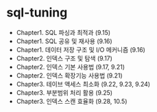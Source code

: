 # sql-tuning
* Chapter1. SQL 파싱과 최적과 (9.15)
* Chapter1. SQL 공유 및 재사용 (9.16)
* Chapter1. 데이터 저장 구조 및 I/O 메커니즘 (9.16)
* Chapter2. 인덱스 구조 및 탐색 (9.17)
* Chapter2. 인덱스 기본 사용법 (9.17, 9.21)
* Chapter2. 인덱스 확장기능 사용법 (9.21)
* Chapter3. 테이브 액세스 최소화 (9.22, 9.23, 9.24)
* Chapter3. 부분범위 처리 활용 (9.25)
* Chapter3. 인덱스 스캔 효율화 (9.28, 10.5)
